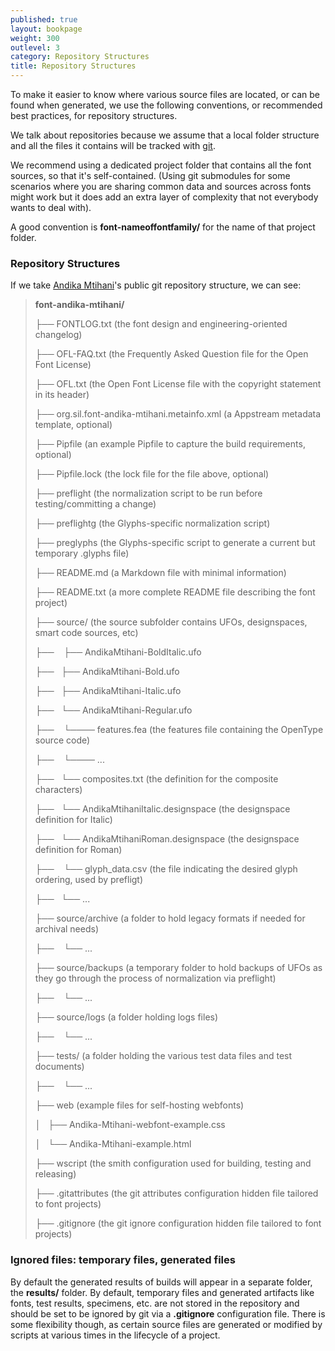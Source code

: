 ```yaml
---
published: true
layout: bookpage
weight: 300
outlevel: 3
category: Repository Structures
title: Repository Structures
---
```


To make it easier to know where various source files are located, or can be found when generated, we use the following conventions, or recommended best practices, for repository structures.

We talk about repositories because we assume that a local folder structure and all the files it contains will be tracked with [git](https://git-scm.com/).

We recommend using a dedicated project folder that contains all the font sources, so that it's self-contained. (Using git submodules for some scenarios where you are sharing common data and sources across fonts might work but it does add an extra layer of complexity that not everybody wants to deal with). 

A good convention is __font-nameoffontfamily/__ for the name of that project folder. 


### Repository Structures ###

If we take [Andika Mtihani](https://github.com/silnrsi/font-andika-mtihani)'s public git repository structure, we can see: 

> __font-andika-mtihani/__
>
>├── FONTLOG.txt    (the font design and engineering-oriented changelog)
>
>├── OFL-FAQ.txt   (the Frequently Asked Question file for the Open Font License)
>
>├── OFL.txt   (the Open Font License file with the copyright statement in its header)
>
>├── org.sil.font-andika-mtihani.metainfo.xml   (a Appstream metadata template, optional) 
>
>├── Pipfile  (an example Pipfile to capture the build requirements, optional)
>
>├── Pipfile.lock  (the lock file for the file above, optional)
>
>├── preflight  (the normalization script to be run before testing/committing a change)
>
>├── preflightg   (the Glyphs-specific normalization script)
>
>├── preglyphs  (the Glyphs-specific script to generate a current but temporary .glyphs file) 
>
>├── README.md   (a Markdown file with minimal information)
>
>├── README.txt   (a more complete README file describing the font project)
>
>├── source/  (the source subfolder contains UFOs, designspaces, smart code sources, etc)
> 
>├──    ├──  AndikaMtihani-BoldItalic.ufo
>
>├──    ├── AndikaMtihani-Bold.ufo
>
>├──    ├── AndikaMtihani-Italic.ufo
>
>├──    └── AndikaMtihani-Regular.ufo
>
>├──           └──── features.fea  (the features file containing the OpenType source code) 
>
>├──           └──── ...
>
>├──    └── composites.txt  (the definition for the composite characters)
>
>├──    └──  AndikaMtihaniItalic.designspace  (the designspace definition for Italic)
>
>├──    └──  AndikaMtihaniRoman.designspace (the designspace definition for Roman)
>
>├──    └── glyph_data.csv  (the file indicating the desired glyph ordering, used by prefligt) 
>
>├──    └──  ...
>
>├── source/archive  (a folder to hold legacy formats if needed for archival needs) 
>
>├──     └──  ...
>
>├──  source/backups  (a temporary folder to hold backups of UFOs as they go through the process of normalization via preflight)
>
>├──     └──  ...
>
>├──  source/logs  (a folder holding logs files)
>
>├──     └──  ...
>
>├──  tests/  (a folder holding the various test data files and test documents) 
>
>├──     └──  ...
>
>├── web  (example files for self-hosting webfonts)
>
> │   ├── Andika-Mtihani-webfont-example.css
>
> │   └── Andika-Mtihani-example.html
>
>├── wscript (the smith configuration used for building, testing and releasing)
>
>├── .gitattributes (the git attributes configuration hidden file tailored to font projects)
>
>├── .gitignore (the git ignore configuration hidden file tailored to font projects)



### Ignored files: temporary files, generated files ###

By default the generated results of builds will appear in a separate folder, the __results/__ folder. By default, temporary files and generated artifacts like fonts, test results, specimens, etc. are not stored in the repository and should be set to be ignored by git via a __.gitignore__ configuration file. There is some flexibility though, as certain source files are generated or modified by scripts at various times in the lifecycle of a project. 



